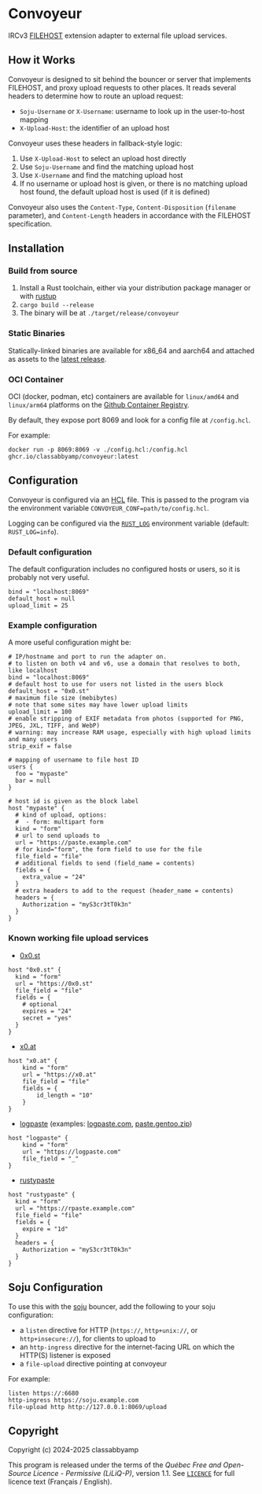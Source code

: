# Convoyeur

IRCv3 [FILEHOST](https://soju.im/filehost) extension adapter to external file upload services.

## How it Works

Convoyeur is designed to sit behind the bouncer or server that implements FILEHOST, and proxy
upload requests to other places. It reads several headers to determine how to route an upload request:

- `Soju-Username` or `X-Username`: username to look up in the user-to-host mapping
- `X-Upload-Host`: the identifier of an upload host

Convoyeur uses these headers in fallback-style logic:

1. Use `X-Upload-Host` to select an upload host directly
2. Use `Soju-Username` and find the matching upload host
3. Use `X-Username` and find the matching upload host
4. If no username or upload host is given, or there is no matching upload host found, the default upload
   host is used (if it is defined)

Convoyeur also uses the `Content-Type`, `Content-Disposition` (`filename` parameter), and `Content-Length`
headers in accordance with the FILEHOST specification.

## Installation

### Build from source

1. Install a Rust toolchain, either via your distribution package manager or with [rustup](https://rustup.rs)
2. `cargo build --release`
3. The binary will be at `./target/release/convoyeur`

### Static Binaries

Statically-linked binaries are available for x86_64 and aarch64 and attached as assets to the [latest release](https://github.com/classabbyamp/convoyeur/releases/latest).

### OCI Container

OCI (docker, podman, etc) containers are available for `linux/amd64` and `linux/arm64` platforms on the [Github Container Registry](https://github.com/classabbyamp/convoyeur/pkgs/container/convoyeur).

By default, they expose port 8069 and look for a config file at `/config.hcl`.

For example:
```
docker run -p 8069:8069 -v ./config.hcl:/config.hcl ghcr.io/classabbyamp/convoyeur:latest
```

## Configuration

Convoyeur is configured via an [HCL](https://github.com/hashicorp/hcl/blob/main/hclsyntax/spec.md)
file. This is passed to the program via the environment variable `CONVOYEUR_CONF=path/to/config.hcl`.

Logging can be configured via the [`RUST_LOG`](https://docs.rs/env_logger/latest/env_logger/#enabling-logging)
environment variable (default: `RUST_LOG=info`).

### Default configuration

The default configuration includes no configured hosts or users, so it is probably not very useful.

```hcl
bind = "localhost:8069"
default_host = null
upload_limit = 25
```

### Example configuration

A more useful configuration might be:

```hcl
# IP/hostname and port to run the adapter on.
# to listen on both v4 and v6, use a domain that resolves to both, like localhost
bind = "localhost:8069"
# default host to use for users not listed in the users block
default_host = "0x0.st"
# maximum file size (mebibytes)
# note that some sites may have lower upload limits
upload_limit = 100
# enable stripping of EXIF metadata from photos (supported for PNG, JPEG, JXL, TIFF, and WebP)
# warning: may increase RAM usage, especially with high upload limits and many users
strip_exif = false

# mapping of username to file host ID
users {
  foo = "mypaste"
  bar = null
}

# host id is given as the block label
host "mypaste" {
  # kind of upload, options:
  #  - form: multipart form
  kind = "form"
  # url to send uploads to
  url = "https://paste.example.com"
  # for kind="form", the form field to use for the file
  file_field = "file"
  # additional fields to send (field_name = contents)
  fields = {
    extra_value = "24"
  }
  # extra headers to add to the request (header_name = contents)
  headers = {
    Authorization = "myS3cr3tT0k3n"
  }
}
```

### Known working file upload services

- [0x0.st](https://0x0.st)
```hcl
host "0x0.st" {
  kind = "form"
  url = "https://0x0.st"
  file_field = "file"
  fields = {
    # optional
    expires = "24"
    secret = "yes"
  }
}
```
- [x0.at](https://x0.at)
```hcl
host "x0.at" {
    kind = "form"
    url = "https://x0.at"
    file_field = "file"
    fields = {
        id_length = "10"
    }
}
```
- [logpaste](https://github.com/mtlynch/logpaste)
  (examples: [logpaste.com](https://logpaste.com), [paste.gentoo.zip](https://paste.gentoo.zip))
```hcl
host "logpaste" {
    kind = "form"
    url = "https://logpaste.com"
    file_field = "_"
}
```
- [rustypaste](https://github.com/orhun/rustypaste)
```hcl
host "rustypaste" {
  kind = "form"
  url = "https://rpaste.example.com"
  file_field = "file"
  fields = {
    expire = "1d"
  }
  headers = {
    Authorization = "myS3cr3tT0k3n"
  }
}

```

## Soju Configuration

To use this with the [soju](https://soju.im) bouncer, add the following to your soju configuration:

- a `listen` directive for HTTP (`https://`, `http+unix://`, or `http+insecure://`), for clients to upload to
- an `http-ingress` directive for the internet-facing URL on which the HTTP(S) listener is exposed
- a `file-upload` directive pointing at convoyeur

For example:
```
listen https://:6680
http-ingress https://soju.example.com
file-upload http http://127.0.0.1:8069/upload
```

## Copyright

Copyright (c) 2024-2025 classabbyamp

This program is released under the terms of the *Québec Free and Open-Source Licence - Permissive (LiLiQ-P)*, version 1.1.
See [`LICENCE`](./LICENCE) for full licence text (Français / English).
